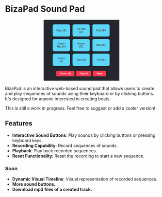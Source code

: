 # BizaPad Sound Pad

<div align="center">
  <a href="#">
    <img src="bizapad.jpg" alt="bizapad" width="250" height="200">
  </a>
</div>

BizaPad is an interactive web-based sound pad that allows users to create and play sequences of sounds using their keyboard or by clicking buttons. It's designed for anyone interested in creating beats.

This is still a work in progress. Feel free to suggest or add a cooler version!

## Features

- **Interactive Sound Buttons**: Play sounds by clicking buttons or pressing keyboard keys.
- **Recording Capability**: Record sequences of sounds.
- **Playback**: Play back recorded sequences.
- **Reset Functionality**: Reset the recording to start a new sequence.

### Soon

- **Dynamic Visual Timeline**: Visual representation of recorded sequences.
- **More sound buttons.**
- **Download mp3 files of a created track.**
